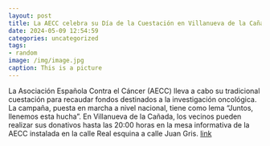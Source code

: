 ```yaml
---
layout: post
title: La AECC celebra su Día de la Cuestación en Villanueva de la Cañada
date: 2024-05-09 12:54:59
categories: uncategorized
tags:
- random
image: /img/image.jpg
caption: This is a picture
---
```

La Asociación Española Contra el Cáncer (AECC) lleva a cabo su tradicional cuestación para recaudar fondos destinados a la investigación oncológica. La campaña, puesta en marcha a nivel nacional, tiene como lema “Juntos, llenemos esta hucha”. En Villanueva de la Cañada, los vecinos pueden realizar sus donativos hasta las 20:00 horas en la mesa informativa de la AECC instalada en la calle Real esquina a calle Juan Gris.  [link](https://www.ayto-villacanada.es/noticias/la-aecc-celebra-su-dia-de-la-cuestacion-en-villanueva-de-la-canada/)
